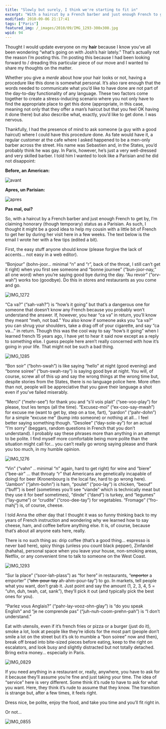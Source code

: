```yaml
---
title: "Slowly but surely, I think we're starting to fit in"
excerpt: "With a haircut by a French barber and just enough French to get by, I’m claiming honorary (though temporary) status as a Parisian."
modified: 2010-09-06 21:17:41
tags: ["Paris"]
featured_img: /_images/2010/09/IMG_1293-300x300.jpg
wpid: 94
---
```



Thought I would update everyone on my **hair** because I know you’ve all been wondering “what’s going on with Josh’s hair lately.” That’s actually not the reason I’m posting this. I’m posting this because I had been looking forward to / dreading this particular piece of our move and I wanted to share my thoughts on the matter.

Whether you give a *merde* about how your hair looks or not, having a procedure like this done is somewhat personal. It’s also rare enough that the words needed to communicate what you’d like to have done are not part of the day-to-day functionality of any language. These two factors come together to create a stress-inducing scenario where you not only have to find the appropriate place to get this done (appropriate, in this case, meaning not only that they offer a man’s haircut but that you feel OK having it done there) but also describe what, exactly, you’d like to get done. I was nervous.

Thankfully, I had the presence of mind to ask someone (a guy with a good haircut) where I could have this procedure done. As fate would have it, a regular customer at the cafe where I asked happened to be a men-only barber across the street. His name was Sebastien and, in the States, you’d probably think he was gay. In Paris, however, he’s just a very well-dressed and very skilled barber. I told him I wanted to look like a Parisian and he did not disappoint:

**Before, an American:**

![](/_images/2010/09/devant.gif "avant")

**Apres, un Parisian:**

![](/_images/2010/09/apres.gif "apres")

**Pas mal, oui?**

So, with a haircut by a French barber and just enough French to get by, I’m claiming honorary (though temporary) status as a Parisian. As such, I thought it might be a good idea to help my cousin with a little bit of French to get her by during her visit here in a few weeks. The text below is the email I wrote her with a few tips (edited a bit).

First, the easy stuff anyone should know (please forgive the lack of accents… not easy in a web editor).

“Bonjour” (bohn-joor… minimal “n” and “r”, back of the throat, I still can’t get it right) when you first see someone and “bonne journee” (“bun-joor-nay,” all one word) when you’re saying good bye during the day. “Au revoir” (“orv-wah”) works too (goodbye). Do this in stores and restaurants as you come and go.

![](/_images/2010/09/IMG_1272.jpg "IMG_1272")

“Ca va?” (“sah-vah?”) is “how’s it going” but that’s a dangerous one for someone that doesn’t know any French because you probably won’t understand the answer. If, however, you hear “ca va” in return, you’ll know they meant “meh, not bad.” You also know if someone asks you “ca va?” you can shrug your shoulders, take a drag off of your cigarette, and say “ca va…” in return. Though this was the cool way to say “how’s it going” when I learned french 15 years ago, I have yet to hear it said now except as a reply to something else. I guess people here aren’t really concerned with how it’s going in your life. That might not be such a bad thing.

![](/_images/2010/09/IMG_1285.jpg "IMG_1285")

“Bon soir” (“bohn-swah”) is like saying “hello” at night (good evening) and “bonne soiree” (“bun-swah-ray”) is saying good bye at night. You will, of course, screw all of this up and say the wrong things at the wrong time but, despite stories from the States, there is no language police here. More often than not, people will be appreciative that you gave their language a shot even if you’ve failed miserably.

“Merci” (“mehr-see”) for thank you and “s’il vois plait” (“see-voo-play”) for please, tout les temps (all the time). “Excusez-moi” (“ex-coo-say-mwah”) for excuse me (want to get by, step on a toe, fart), “pardon” (“pahr-dohn”) for a simple “excuse me” (bump into someone) or nothing at all… I feel better saying something though. “Desolee” (“day-sole-ay”) for an actual “I’m sorry” (beggars, random questions in French that you don’t understand). I probably say these phrases more than anything in an attempt to be polite. I find myself more comfortable being more polite than the situation might call for… you can’t really go wrong saying please and thank you too much, in my humble opinion.

![](/_images/2010/09/IMG_1276.jpg "IMG_1276")

“Vin” (“vahn” .. minimal “n” again, hard to get right) for wine and “biere” (“bee-air” … that throaty “r” that Americans are genetically incapable of doing) for beer (Kronenbourg is the local fav, hard to go wrong here). “Jambon” (“jahm-bohn”) is ham, “poulet” (“poo-lay”) is chicken, “beouf” (“buff”) is beef (sometimes you’ll see “viande” which is technically meat but they use it for beef sometimes), “dinde” (“dand”) is turkey, and “legumes” (“lay-gume”) or “crudite” (“croo-dee-tay”) for vegetables. “Fromage” (“fro-mahj”) is, of course, cheese.

I told Anna the other day that I thought it was so funny thinking back to my years of French instruction and wondering why we learned how to say cheese, ham, and coffee before anything else. It is, of course, because that’s about all anyone eats here, really.

There is no such thing as: drip coffee (that’s a good thing… espresso is never bad here), spicy things (unless you count black pepper), Zinfandel (hahaha), personal space when you leave your house, non-smoking areas, Netflix, or any convenient time to talk to someone on the West Coast.

![](/_images/2010/09/IMG_1293.jpg "IMG_1293")

“Sur la place” (“soor-lah-plass”) as “for here” in restaurants, “<span style="text-decoration: line-through;">enporter</span> a emporter” (“<span style="text-decoration: line-through;">ohn-pour-tay</span> ah-ahm-pour-tay”) to go. In markets, tell people what you want, don’t grab it. Just point and say the amount (1, 2, 3, 4, 5 = “uhn, duh, twah, cat, sank”), they’ll pick it out (and typically pick the best ones for you).

“Parlez vous Anglais?” (“pahr-lay-vooz-ohn-glay”) is “do you speak English” and “je ne comprende pas” (“juh-nuh-coom-prehn-pah”) is “I don’t understand.”

Eat with utensils, even if it’s french fries or pizza or a burger (just do it), smoke a lot, look at people like they’re idiots for the most part (people don’t smile a lot on the street but it’s ok to mumble a “bon soiree” now and then), break off bread into bite-sized pieces before eating, keep to the right on escalators, and look busy and slightly distracted but not totally detached. Bring extra money… especially in Paris.

![](/_images/2010/09/IMG_0829.jpg "IMG_0829")

If you need anything in a restaurant or, really, anywhere, you have to ask for it because they’ll assume you’re fine and just taking your time. The idea of “service” here is very different. Some think it’s rude to have to ask for what you want. Here, they think it’s rude to assume that they know. The transition is strange but, after a few times, it feels right.

Dress nice, be polite, enjoy the food, and take you time and you’ll fit right in.

Or not…

![](/_images/2010/09/IMG_0855.jpg "IMG_0855")
